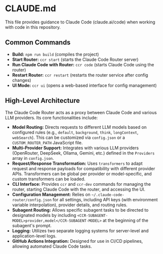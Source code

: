 # CLAUDE.md

This file provides guidance to Claude Code (claude.ai/code) when working with code in this repository.

## Common Commands

- **Build:** `npm run build` (compiles the project)
- **Start Router:** `ccr start` (starts the Claude Code Router server)
- **Run Claude Code with Router:** `ccr code` (starts Claude Code using the router)
- **Restart Router:** `ccr restart` (restarts the router service after config changes)
- **UI Mode:** `ccr ui` (opens a web-based interface for config management)

## High-Level Architecture

The Claude Code Router acts as a proxy between Claude Code and various LLM providers. Its core functionalities include:

- **Model Routing:** Directs requests to different LLM models based on configured rules (e.g., `default`, `background`, `think`, `longContext`, `webSearch`). This can be customized via `config.json` or a `CUSTOM_ROUTER_PATH` JavaScript file.
- **Multi-Provider Support:** Integrates with various LLM providers (OpenRouter, DeepSeek, Ollama, Gemini, etc.) defined in the `Providers` array in `config.json`.
- **Request/Response Transformation:** Uses `transformers` to adapt request and response payloads for compatibility with different provider APIs. Transformers can be global per provider or model-specific, and custom transformers can be loaded.
- **CLI Interface:** Provides `ccr` and `ccr-dev` commands for managing the router, starting Claude Code with the router, and accessing the UI.
- **Configuration Management:** Relies on `~/.claude-code-router/config.json` for all settings, including API keys (with environment variable interpolation), provider details, and routing rules.
- **Subagent Routing:** Allows specific subagent tasks to be directed to designated models by including `<CCR-SUBAGENT-MODEL>provider,model</CCR-SUBAGENT-MODEL>` at the beginning of the subagent's prompt.
- **Logging:** Utilizes two separate logging systems for server-level and application-level logs.
- **GitHub Actions Integration:** Designed for use in CI/CD pipelines, allowing automated Claude Code tasks.